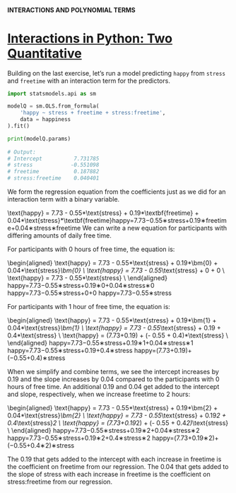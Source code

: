 #### INTERACTIONS AND POLYNOMIAL TERMS

# [Interactions in Python: Two Quantitative](https://www.codecademy.com/courses/linear-regression-mssp/lessons/stats-interactions-and-polynomial-terms-in-multiple-regression/exercises/interactions-in-python-two-quantitative)

Building on the last exercise, let’s run a model predicting `happy` from `stress` and `freetime` with an interaction term for the predictors.
```py
import statsmodels.api as sm

modelQ = sm.OLS.from_formula(
    'happy ~ stress + freetime + stress:freetime', 
    data = happiness
).fit()

print(modelQ.params)
 
# Output:
# Intercept          7.731785
# stress            -0.551098
# freetime           0.187882
# stress:freetime    0.040401
```
We form the regression equation from the coefficients just as we did for an interaction term with a binary variable.

\text{happy} = 7.73 - 0.55*\text{stress} + 0.19*\textbf{freetime} + 0.04*\text{stress}*\textbf{freetime}happy=7.73−0.55∗stress+0.19∗freetime+0.04∗stress∗freetime
We can write a new equation for participants with differing amounts of daily free time.

For participants with 0 hours of free time, the equation is:

\begin{aligned} \text{happy} = 7.73 - 0.55*\text{stress} + 0.19*\bm{0} + 0.04*\text{stress}*\bm{0} \\ \text{happy} = 7.73 - 0.55*\text{stress} + 0 + 0 \\ \text{happy} = 7.73 - 0.55*\text{stress} \\ \end{aligned} 
happy=7.73−0.55∗stress+0.19∗0+0.04∗stress∗0
happy=7.73−0.55∗stress+0+0
happy=7.73−0.55∗stress
​
 
For participants with 1 hour of free time, the equation is:

\begin{aligned} \text{happy} = 7.73 - 0.55*\text{stress} + 0.19*\bm{1} + 0.04*\text{stress}*\bm{1} \\ \text{happy} = 7.73 - 0.55*\text{stress} + 0.19 + 0.4*\text{stress} \\ \text{happy} = (7.73+0.19) + (- 0.55 + 0.4)*\text{stress} \\ \end{aligned} 
happy=7.73−0.55∗stress+0.19∗1+0.04∗stress∗1
happy=7.73−0.55∗stress+0.19+0.4∗stress
happy=(7.73+0.19)+(−0.55+0.4)∗stress
​
 
When we simplify and combine terms, we see the intercept increases by 0.19 and the slope increases by 0.04 compared to the participants with 0 hours of free time. An additional 0.19 and 0.04 get added to the intercept and slope, respectively, when we increase freetime to 2 hours:

\begin{aligned} \text{happy} = 7.73 - 0.55*\text{stress} + 0.19*\bm{2} + 0.04*\text{stress}*\bm{2} \\ \text{happy} = 7.73 - 0.55*\text{stress} + 0.19*2 + 0.4*\text{stress}*2 \\ \text{happy} = (7.73+0.19*2) + (- 0.55 + 0.4*2)*\text{stress} \\ \end{aligned} 
happy=7.73−0.55∗stress+0.19∗2+0.04∗stress∗2
happy=7.73−0.55∗stress+0.19∗2+0.4∗stress∗2
happy=(7.73+0.19∗2)+(−0.55+0.4∗2)∗stress
​
 
The 0.19 that gets added to the intercept with each increase in freetime is the coefficient on freetime from our regression. The 0.04 that gets added to the slope of stress with each increase in freetime is the coefficient on stress:freetime from our regression.
